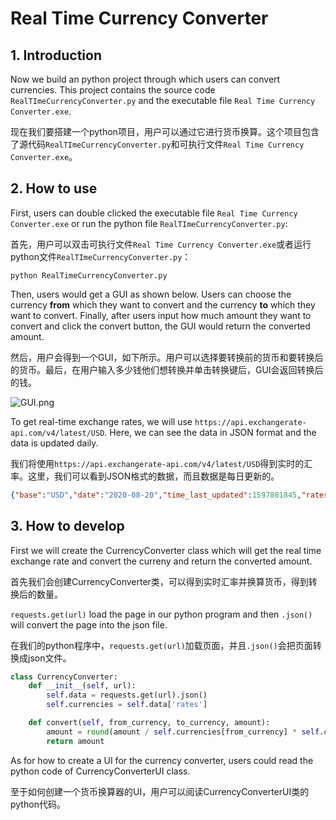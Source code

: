 # Real Time Currency Converter

## 1. Introduction

Now we build an python project through which users can convert currencies. This project contains the source code `RealTImeCurrencyConverter.py` and the executable file `Real Time Currency Converter.exe`.

现在我们要搭建一个python项目，用户可以通过它进行货币换算。这个项目包含了源代码`RealTImeCurrencyConverter.py`和可执行文件`Real Time Currency Converter.exe`。

## 2. How to use

First, users can double clicked the executable file `Real Time Currency Converter.exe` or run the python file `RealTImeCurrencyConverter.py`:

首先，用户可以双击可执行文件`Real Time Currency Converter.exe`或者运行python文件`RealTImeCurrencyConverter.py`：

```
python RealTimeCurrencyConverter.py
```

Then, users would get a GUI as shown below. Users can choose the currency **from** which they want to convert and the currency **to** which they want to convert. Finally, after users input how much amount they want to convert and click the convert button, the GUI would return the converted amount.

然后，用户会得到一个GUI，如下所示。用户可以选择要转换前的货币和要转换后的货币。最后，在用户输入多少钱他们想转换并单击转换键后，GUI会返回转换后的钱。

![GUI.png](https://i.loli.net/2020/08/20/uEiRMa3w9tgrUvG.png)

To get real-time exchange rates, we will use `https://api.exchangerate-api.com/v4/latest/USD`. Here, we can see the data in JSON format and the data is updated daily.

我们将使用`https://api.exchangerate-api.com/v4/latest/USD`得到实时的汇率。这里，我们可以看到JSON格式的数据，而且数据是每日更新的。

```json
{"base":"USD","date":"2020-08-20","time_last_updated":1597881845,"rates":{"USD":1,"AED":3.67197,"ARS":73.385253,"AUD":1.381089,"BGN":1.638614,"BRL":5.471277,"BSD":1,"CAD":1.316599,"CHF":0.907553,"CLP":795.422883,"CNY":6.91043,"COP":3791.571429,"CZK":21.879119,"DKK":6.238515,"DOP":58.161432,"EGP":15.873804,"EUR":0.839853,"FJD":2.13078,"GBP":0.758011,"GTQ":7.673766,"HKD":7.750344,"HRK":6.311087,"HUF":292.961239,"IDR":14982.732127,"ILS":3.400197,"INR":74.82318,"ISK":135.496277,"JPY":105.578077,"KRW":1180.487856,"KZT":416.874346,"MVR":15.4,"MXN":22.12844,"MYR":4.175044,"NOK":8.854416,"NZD":1.512055,"PAB":1,"PEN":3.564002,"PHP":48.546256,"PKR":167.981013,"PLN":3.676886,"PYG":7238.454545,"RON":4.054754,"RUB":73.308341,"SAR":3.750135,"SEK":8.656051,"SGD":1.364459,"THB":31.212026,"TRY":7.337302,"TWD":29.371934,"UAH":27.305766,"UYU":42.601926,"ZAR":17.235789}}
```

## 3. How to develop

First we will create the CurrencyConverter class which will get the real time exchange rate and convert the curreny and return the converted amount.

首先我们会创建CurrencyConverter类，可以得到实时汇率并换算货币，得到转换后的数量。

`requests.get(url)` load the page in our python program and then `.json()` will convert the page into the json file.

在我们的python程序中，`requests.get(url)`加载页面，并且`.json()`会把页面转换成json文件。

```python
class CurrencyConverter:
    def __init__(self, url):
        self.data = requests.get(url).json()
        self.currencies = self.data['rates']

    def convert(self, from_currency, to_currency, amount):
        amount = round(amount / self.currencies[from_currency] * self.currencies[to_currency], 4)
        return amount
```

As for how to create a UI for the currency converter, users could read the python code of CurrencyConverterUI class.

至于如何创建一个货币换算器的UI，用户可以阅读CurrencyConverterUI类的python代码。